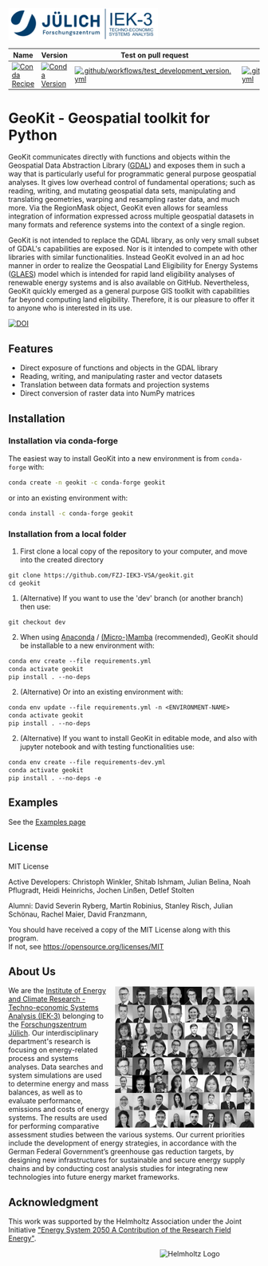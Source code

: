 ﻿<a href="https://www.fz-juelich.de/en/iek/iek-3"><img src="https://github.com/FZJ-IEK3-VSA/README_assets/blob/main/FJZ_IEK-3_logo.svg?raw=True" alt="Forschungszentrum Juelich Logo" width="300px"></a> 

| Name |  Version  | Test on pull request | Daily test of conda-forge package|
| --- | --- | --- | --- |
| [![Conda Recipe](https://img.shields.io/badge/recipe-geokit-green.svg)](https://anaconda.org/conda-forge/geokit) | [![Conda Version](https://img.shields.io/conda/vn/conda-forge/geokit.svg)](https://anaconda.org/conda-forge/geokit) | [![.github/workflows/test_development_version.yml](https://github.com/FZJ-IEK3-VSA/geokit/actions/workflows/test_development_version.yml/badge.svg)](https://github.com/FZJ-IEK3-VSA/geokit/actions/workflows/test_development_version.yml) | [![.github/workflows/test_conda_forge_version.yml](https://github.com/FZJ-IEK3-VSA/geokit/actions/workflows/test_conda_forge_version.yml/badge.svg)](https://github.com/FZJ-IEK3-VSA/geokit/actions/workflows/test_conda_forge_version.yml) |

# GeoKit - **Geo**spatial tool**kit** for Python

GeoKit communicates directly with functions and objects within the Geospatial Data Abstraction Library (<a href="www.gdal.org">GDAL</a>) and exposes them in such a way that is particularly useful for programmatic general purpose geospatial analyses.
It gives low overhead control of fundamental operations; such as reading, writing, and mutating geospatial data sets, manipulating and translating geometries, warping and resampling raster data, and much more.
Via the RegionMask object, GeoKit even allows for seamless integration of information expressed across multiple geospatial datasets in many formats and reference systems into the context of a single region.

GeoKit is not intended to replace the GDAL library, as only very small subset of GDAL's capabilities are exposed. Nor is it intended to compete with other libraries with similar functionalities.
Instead GeoKit evolved in an ad hoc manner in order to realize the Geospatial Land Eligibility for Energy Systems (<a href="https://github.com/FZJ-IEK3-VSA/glaes">GLAES</a>) model which is intended for rapid land eligibility analyses of renewable energy systems and is also available on GitHub.
Nevertheless, GeoKit quickly emerged as a general purpose GIS toolkit with capabilities far beyond computing land eligibility.
Therefore, it is our pleasure to offer it to anyone who is interested in its use.

[![DOI](https://zenodo.org/badge/114900977.svg)](https://zenodo.org/badge/latestdoi/114900977)

## Features

- Direct exposure of functions and objects in the GDAL library
- Reading, writing, and manipulating raster and vector datasets
- Translation between data formats and projection systems
- Direct conversion of raster data into NumPy matrices

## Installation

### Installation via conda-forge
The easiest way to install GeoKit into a new environment is from `conda-forge` with:

```bash
conda create -n geokit -c conda-forge geokit
```

or into an existing environment with:
```bash
conda install -c conda-forge geokit
```

### Installation from a local folder

1. First clone a local copy of the repository to your computer, and move into the created directory

```
git clone https://github.com/FZJ-IEK3-VSA/geokit.git
cd geokit
```

1. (Alternative) If you want to use the 'dev' branch (or another branch) then use:

```
git checkout dev
```

2. When using [Anaconda](https://www.anaconda.com/) / [(Micro-)Mamba](https://mamba.readthedocs.io/en/latest/) (recommended), GeoKit should be installable to a new environment with:

```
conda env create --file requirements.yml
conda activate geokit
pip install . --no-deps
```

2. (Alternative) Or into an existing environment with:

```
conda env update --file requirements.yml -n <ENVIRONMENT-NAME>
conda activate geokit
pip install . --no-deps
```

2. (Alternative) If you want to install GeoKit in editable mode, and also with jupyter notebook and with testing functionalities use:

```
conda env create --file requirements-dev.yml
conda activate geokit
pip install . --no-deps -e
```

## Examples

See the [Examples page](Examples/)


## License

MIT License

Active Developers: Christoph Winkler, Shitab Ishmam, Julian Belina, Noah Pflugradt, Heidi Heinrichs, Jochen Linßen, Detlef Stolten 

Alumni: David Severin Ryberg, Martin Robinius, Stanley Risch, Julian Schönau, Rachel Maier, David Franzmann,

You should have received a copy of the MIT License along with this program.  
If not, see <https://opensource.org/licenses/MIT>

## About Us

<a href="https://www.fz-juelich.de/en/iek/iek-3"><img src="https://github.com/FZJ-IEK3-VSA/README_assets/blob/main/iek3-square.png?raw=True" alt="Institute image IEK-3" width="280" align="right" style="margin:0px 10px"/></a>

We are the <a href="https://www.fz-juelich.de/en/iek/iek-3">Institute of Energy and Climate Research - Techno-economic Systems Analysis (IEK-3)</a> belonging to the <a href="https://www.fz-juelich.de/en">Forschungszentrum Jülich</a>. Our interdisciplinary department's research is focusing on energy-related process and systems analyses. Data searches and system simulations are used to determine energy and mass balances, as well as to evaluate performance, emissions and costs of energy systems. The results are used for performing comparative assessment studies between the various systems. Our current priorities include the development of energy strategies, in accordance with the German Federal Government’s greenhouse gas reduction targets, by designing new infrastructures for sustainable and secure energy supply chains and by conducting cost analysis studies for integrating new technologies into future energy market frameworks.

## Acknowledgment

This work was supported by the Helmholtz Association under the Joint Initiative ["Energy System 2050   A Contribution of the Research Field Energy"](https://www.helmholtz.de/en/research/energy/energy_system_2050/).

<a href="https://www.helmholtz.de/en/"><img src="https://www.helmholtz.de/fileadmin/user_upload/05_aktuelles/Marke_Design/logos/HG_LOGO_S_ENG_RGB.jpg" alt="Helmholtz Logo" width="200px" style="float:right"></a>
